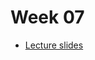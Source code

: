 # Week 07 

* [Lecture slides](https://docs.google.com/presentation/d/1xhjM_bc6aLvkNp3b1eDxMY2yvpsOPKbftQ31tUh1u_M/edit?usp=sharing)

